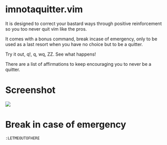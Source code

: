 # imnotaquitter.vim

It is designed to correct your bastard ways through positive reinforcement so you too never quit vim like the pros.

It comes with a bonus command, break incase of emergency, only to be used as a last resort when you have no choice but to be a quitter.

Try it out, q!, q, wq, ZZ. See what happens!

There are a list of affirmations to keep encouraging you to never be a quitter.

# Screenshot

![](https://i.ibb.co/ZYqsC5M/Screen-Shot-2021-09-14-at-1-38-49-pm.png)

# Break in case of emergency

`:LETMEOUTOFHERE`

